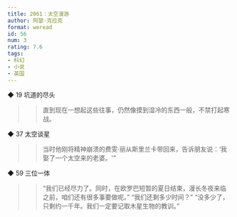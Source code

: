 ```yaml
---
title: 2061：太空漫游
author: 阿瑟·克拉克
format: weread
id: 56
num: 3
rating: 7.6
tags:
- 科幻
- 小说
- 英国
---
```


◆ 19 坑道的尽头

>> 直到现在一想起这些往事，仍然像摸到湿冷的东西一般，不禁打起寒战。


◆ 37 太空谈星

>> 当时他刚将精神崩溃的费雯·丽从斯里兰卡带回来，告诉朋友说：‘我娶了一个太空来的老婆。'”


◆ 59 三位一体

>> “我们已经尽力了。同时，在欧罗巴短暂的夏日结束，漫长冬夜来临之前，咱们还有很多事要做呢。”
“我们还剩多少时间？”
“没多少了，只剩约一千年。我们一定要记取木星生物的教训。”


